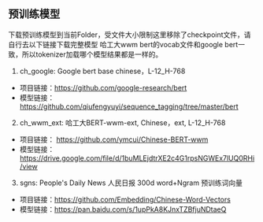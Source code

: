 ## 预训练模型

下载预训练模型到当前Folder，受文件大小限制这里移除了checkpoint文件，请自行去以下链接下载完整模型
哈工大wwm bert的vocab文件和google bert一致，所以tokenizer加载哪个模型结果都是一样的。

1. ch_google: Google bert base chinese，L-12_H-768
- 项目链接：https://github.com/google-research/bert
- 模型链接：https://github.com/qiufengyuyi/sequence_tagging/tree/master/bert

2. ch_wwm_ext: 哈工大BERT-wwm-ext, Chinese，ext, L-12_H-768
- 项目链接： https://github.com/ymcui/Chinese-BERT-wwm
- 模型链接：https://drive.google.com/file/d/1buMLEjdtrXE2c4G1rpsNGWEx7lUQ0RHi/view

3. sgns: People's Daily News 人民日报 300d word+Ngram 预训练词向量
- 项目链接：https://github.com/Embedding/Chinese-Word-Vectors
- 模型链接：https://pan.baidu.com/s/1upPkA8KJnxTZBfjuNDtaeQ
